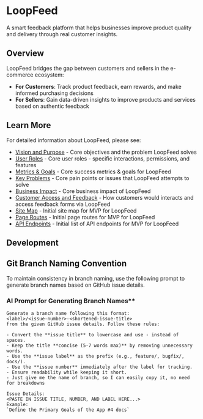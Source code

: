 # LoopFeed

A smart feedback platform that helps businesses improve product quality and delivery through real customer insights.

## Overview

LoopFeed bridges the gap between customers and sellers in the e-commerce ecosystem:

- **For Customers**: Track product feedback, earn rewards, and make informed purchasing decisions
- **For Sellers**: Gain data-driven insights to improve products and services based on authentic feedback

## Learn More

For detailed information about LoopFeed, please see:

- [Vision and Purpose](./docs/VISION.md) - Core objectives and the problem LoopFeed solves
- [User Roles](./docs/USER_ROLES.md) - Core user roles - specific interactions, permissions, and features
- [Metrics & Goals](./docs/METRICS_AND_GOALS.md) - Core success metrics & goals for LoopFeed
- [Key Problems](./docs/KEY_PROBLEMS.md) - Core pain points or issues that LoopFeed attempts to solve
- [Business Impact](./docs/BUSINESS_IMPACT.md) - Core business impact of LoopFeed
- [Customer Access and Feedback](./docs/BUSINESS_IMPACT.md) - How customers would interacts and access feedback forms via LoopFeed
- [Site Map](./docs/SITE_MAP.png) - Initial site map for MVP for LoopFeed
- [Page Routes](./docs/PAGE_ROUTES.png) - Initial page routes for MVP for LoopFeed
- [API Endpoints](./docs/API_ENDPOINTS.png) - Initial list of API endpoints for MVP for LoopFeed

## Development

## Git Branch Naming Convention

To maintain consistency in branch naming, use the following prompt to generate branch names based on GitHub issue details.

### AI Prompt for Generating Branch Names\*\*

```plaintext
Generate a branch name following this format:
<label>/<issue-number>-<shortened-issue-title>
from the given GitHub issue details. Follow these rules:

- Convert the **issue title** to lowercase and use - instead of spaces.
- Keep the title **concise (5-7 words max)** by removing unnecessary words.
- Use the **issue label** as the prefix (e.g., feature/, bugfix/, docs/).
- Use the **issue number** immediately after the label for tracking.
- Ensure readability while keeping it short.
- Just give me the name of branch, so I can easily copy it, no need for breakdowns

Issue Details:
<PASTE IN ISSUE TITLE, NUMBER, AND LABEL HERE...>
Example:
`Define the Primary Goals of the App #4 docs`
```
